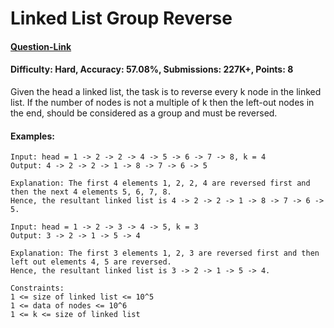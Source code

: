 # Linked List Group Reverse
#### [Question-Link](https://www.geeksforgeeks.org/problems/reverse-a-linked-list-in-groups-of-given-size/1)
#### Difficulty: Hard, Accuracy: 57.08%, Submissions: 227K+, Points: 8

Given the head a linked list, the task is to reverse every k node in the linked list. If the number of nodes is not a multiple of k then the left-out nodes in the end, should be considered as a group and must be reversed.

#### Examples:
```
Input: head = 1 -> 2 -> 2 -> 4 -> 5 -> 6 -> 7 -> 8, k = 4
Output: 4 -> 2 -> 2 -> 1 -> 8 -> 7 -> 6 -> 5

Explanation: The first 4 elements 1, 2, 2, 4 are reversed first and then the next 4 elements 5, 6, 7, 8.
Hence, the resultant linked list is 4 -> 2 -> 2 -> 1 -> 8 -> 7 -> 6 -> 5.
```
```
Input: head = 1 -> 2 -> 3 -> 4 -> 5, k = 3
Output: 3 -> 2 -> 1 -> 5 -> 4

Explanation: The first 3 elements 1, 2, 3 are reversed first and then left out elements 4, 5 are reversed.
Hence, the resultant linked list is 3 -> 2 -> 1 -> 5 -> 4.
```
```
Constraints:
1 <= size of linked list <= 10^5
1 <= data of nodes <= 10^6
1 <= k <= size of linked list
```
